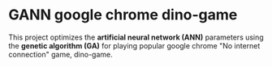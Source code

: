 # GANN google chrome dino-game

This project optimizes the **artificial neural network (ANN)** parameters using the **genetic algorithm (GA)** for playing popular google chrome "No internet connection" game, dino-game.